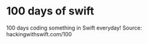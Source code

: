 # 100 days of swift 
100 days coding something in Swift everyday! 
Source: hackingwithswift.com/100
